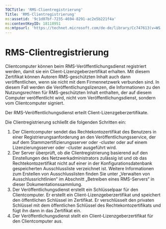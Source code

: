 ```yaml
---
TOCTitle: 'RMS-Clientregistrierung'
Title: 'RMS-Clientregistrierung'
ms:assetid: '9c1d07bf-7235-4694-8291-ac2e5b221f4a'
ms:contentKeyID: 18118951
ms:mtpsurl: 'https://technet.microsoft.com/de-de/library/Cc747613(v=WS.10)'
---
```


RMS-Clientregistrierung
=======================

Clientcomputer können beim RMS-Veröffentlichungsdienst registriert werden, damit sie ein Client-Lizenzgeberzertifikat erhalten. Mit diesem Zertifikat können Autoren RMS-geschützten Inhalt auch dann veröffentlichen, wenn sie nicht mit dem Firmennetzwerk verbunden sind. In diesem Fall werden die Veröffentlichungslizenzen, die Informationen zu den Nutzungsrechten für RMS-geschützten Inhalt enthalten, der auf diesem Computer veröffentlicht wird, nicht vom Veröffentlichungsdienst, sondern vom Clientcomputer signiert.

Der RMS-Veröffentlichungsdienst erteilt Client-Lizenzgeberzertifikate.

Die Clientregistrierung schließt die folgenden Schritten ein:

1.  Der Clientcomputer sendet das Rechtekontozertifikat des Benutzers in einer Registrierungsanforderung an den Veröffentlichungsservice, der auf dem Stammzertifizierungsserver oder -cluster oder auf einem Lizenzierungsserver oder -cluster ausgeführt wird.
2.  Der Server überprüft, ob die Clientregistrierung basierend auf den Einstellungen des Netzwerkadministrators zulässig ist und ob das Rechtekontozertifikat nicht auf einer in der Konfigurationsdatenbank gespeicherten Ausschlussliste verzeichnet ist. Weitere Informationen zum Erstellen von Ausschlusslisten finden Sie unter „Verwalten von Ausschlussrichtlinien“ im Abschnitt „Betreiben eines RMS-Servers“ in dieser Dokumentationssammlung.
3.  Der Veröffentlichungsdienst erstellt ein Schlüsselpaar für den Clientcomputer. Er erstellt ein Client-Lizenzgeberzertifikat und speichert den öffentlichen Schlüssel im Zertifikat. Er verschlüsselt den privaten Schlüssel mit dem öffentlichen Schlüssel des Rechtekontozertifikats und fügt ihn dann in das Zertifikat ein.
4.  Der Veröffentlichungsdienst stellt ein Client-Lizenzgeberzertifikat für den Clientcomputer aus.
